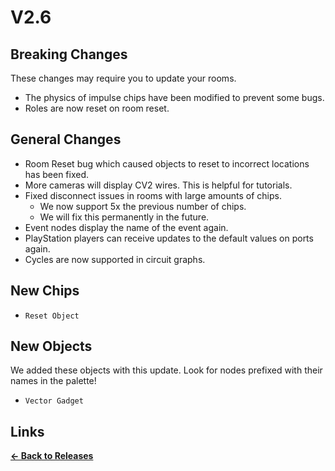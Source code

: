 # V2.6

## Breaking Changes

These changes may require you to update your rooms.

* The physics of impulse chips have been modified to prevent some bugs.
* Roles are now reset on room reset.

## General Changes

* Room Reset bug which caused objects to reset to incorrect locations has been fixed.
* More cameras will display CV2 wires. This is helpful for tutorials.
* Fixed disconnect issues in rooms with large amounts of chips.
    * We now support 5x the previous number of chips.
    * We will fix this permanently in the future.
* Event nodes display the name of the event again.
* PlayStation players can receive updates to the default values on ports again.
* Cycles are now supported in circuit graphs.

## New Chips

* `Reset Object`

## New Objects

We added these objects with this update. Look for nodes prefixed with their names in the palette!

* `Vector Gadget`

## Links

**[<- Back to Releases](./)**
